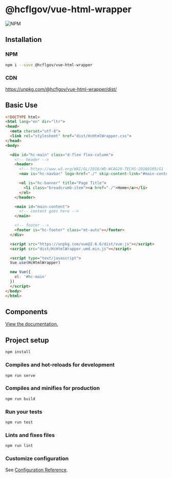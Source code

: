 # @hcflgov/vue-html-wrapper

![NPM](https://img.shields.io/npm/v/@hcflgov/vue-html-wrapper.svg)

## Installation

### NPM

```bash
npm i --save @hcflgov/vue-html-wrapper
```

### CDN

https://unpkg.com/@hcflgov/vue-html-wrapper/dist/

## Basic Use

```html
<!DOCTYPE html>
<html lang="en" dir="ltr">
<head>
  <meta charset="utf-8">
  <link rel="stylesheet" href="dist/HcHtmlWrapper.css">
</head>
<body>

  <div id="hc-main" class="d-flex flex-column">
    <!-- header -->
    <header>
      <!-- https://www.w3.org/WAI/GL/2016/WD-WCAG20-TECHS-20160105/G1 -->
      <nav is="hc-navbar" logo-href="./" skip-content-link="#main-content" class="v-card"></nav>

      <ol is="hc-banner" title="Page Title">
        <li class="breadcrumb-item"><a href="./">Home</a></li>
      </ol>
    </header>

    <main id="main-content">
      <!-- content goes here -->
    </main>

    <!-- footer -->
    <footer is="hc-footer" class="mt-auto"></footer>
  </div>

  <script src="https://unpkg.com/vue@2.6.6/dist/vue.js"></script>
  <script src="dist/HcHtmlWrapper.umd.min.js"></script>

  <script type="text/javascript">
  Vue.use(HcHtmlWrapper)

  new Vue({
    el: '#hc-main'
  })
  </script>
</body>
</html>
```

## Components

[View the documentation.](https://commbocc.github.io/hcflgov-vue-html-wrapper/docs/)

## Project setup
```
npm install
```

### Compiles and hot-reloads for development
```
npm run serve
```

### Compiles and minifies for production
```
npm run build
```

### Run your tests
```
npm run test
```

### Lints and fixes files
```
npm run lint
```

### Customize configuration
See [Configuration Reference](https://cli.vuejs.org/config/).
